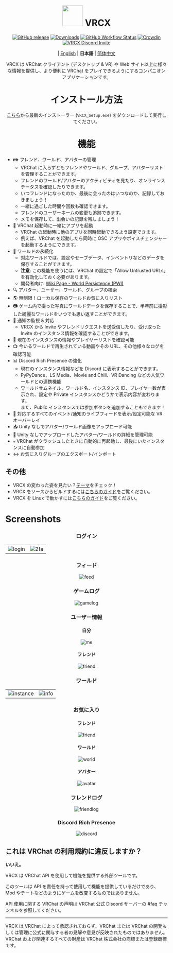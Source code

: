 <div align="center">

# <img src="https://raw.githubusercontent.com/vrcx-team/VRCX/master/VRCX.ico" width="64" height="64"> </img> VRCX

[![GitHub release](https://img.shields.io/github/release/vrcx-team/VRCX.svg)](https://github.com/vrcx-team/VRCX/releases/latest)
[![Downloads](https://img.shields.io/github/downloads/vrcx-team/VRCX/total?color=6451f1)](https://github.com/vrcx-team/VRCX/releases/latest)
[![GitHub Workflow Status](https://github.com/vrcx-team/VRCX/actions/workflows/github_actions.yml/badge.svg)](https://github.com/vrcx-team/VRCX/actions/workflows/github_actions.yml)
[![Crowdin](https://badges.crowdin.net/vrcx/localized.svg)](https://crowdin.com/project/vrcx)
[![VRCX Discord Invite](https://img.shields.io/discord/854071236363550763?color=%237289DA&logo=discord&logoColor=white&label=discord)](https://vrcx.pypy.moe/discord)

| [English](./README.md) | **日本語** | [简体中文](./README.zh_CN.md)

VRCX は VRChat クライアント (デスクトップ & VR) や Web サイト以上に様々な情報を提供し、より便利に VRChat をプレイできるようにするコンパニオンアプリケーションです。

# インストール方法

<div align="center">

[こちら](https://github.com/vrcx-team/VRCX/releases/latest)から最新のインストーラー (`VRCX_Setup.exe`) をダウンロードして実行してください。

# 機能

<div align="left">

- :family: フレンド、ワールド、アバターの管理
  - VRChat に入らずともフレンドやワールド、グループ、アバターリストを管理することができます。
  - フレンドのワールド/アバターのアクティビティを見たり、オンラインステータスを確認したりできます。
  - いつフレンドになったのか、最後に会ったのはいつなのか、記録しておきましょう！
  - 一緒に過ごした時間や回数も確認できます。
  - フレンドのユーザーネームの変更も追跡できます。
  - メモを保存して、出会いの記録を残しましょう！
- :electric_plug: VRChat 起動時に一緒にアプリを起動
  - VRChat の起動時に他のアプリを同時起動できるよう設定できます。
  - 例えば、VRChat を起動したら同時に OSC アプリやボイスチェンジャーを起動するようにできます。
- :floppy_disk: ワールドの永続化
  - 対応ワールドでは、設定やセーブデータ、インベントリなどのデータを保存することができます。
  - **注意**: この機能を使うには、VRChat の設定で「Allow Untrusted URLs」を有効化しておく必要があります。
  - 開発者向け: [Wiki Page - World Persistence (PWI)](<https://github.com/vrcx-team/VRCX/wiki/World-Persistence-(PWI)>)
- :mag: アバター、ユーザー、ワールド、グループの検索
- :earth_americas: 無制限！ローカル保存のワールドお気に入りリスト
- :camera: ゲーム内で撮った写真にワールドデータを保存することで、半年前に撮影した綺麗なワールドをいつでも思い返すことができます。
- :bell: 通知の監視 & 対応
  - VRCX から Invite やフレンドリクエストを送受信したり、受け取った Invite のインスタンス情報を確認することができます。
- :scroll: 現在のインスタンスの情報やプレイヤーリストを確認可能
- :tv: 今いるワールドで再生されている動画やその URL、その他様々なログを確認可能
- :bar_chart: Discord Rich Presence の強化
  - 現在のインスタンス情報などを Discord に表示することができます。
  - PyPyDance、LS Media、Movie and Chill、VR Dancing などの人気ワールドとの連携機能
  - ワールドサムネイル、ワールド名、インスタンス ID、プレイヤー数が表示され、設定や Private インスタンスかどうかで表示内容が変わります。  
    また、Public インスタンスでは参加ボタンを追加することもできます！
- :crystal_ball: 対応するすべてのイベント/通知のライブフィードを表示/設定可能な VR オーバーレイ
- :outbox_tray: Unity なしでアバター/ワールド画像をアップロード可能
- :page_facing_up: Unity なしでアップロードしたアバター/ワールドの詳細を管理可能
- :skull: VRChat がクラッシュしたときに自動的に再起動し、最後にいたインスタンスに自動参加
- :left_right_arrow: お気に入りグループのエクスポート/インポート

## その他

- VRCX の変わった姿を見たい？[テーマ](https://github.com/vrcx-team/VRCX/wiki/Themes)をチェック！
- VRCX をソースからビルドするには[こちらのガイド](https://github.com/vrcx-team/VRCX/wiki/Building-from-source)をご覧ください。
- VRCX を Linux で動かすには[こちらのガイド](https://github.com/vrcx-team/VRCX/wiki/Running-VRCX-on-Linux)をご覧ください。

# Screenshots

<div align="center">

<h3>ログイン</h3>

<table>
  <tr>
    <td align="center"><img src="https://github-production-user-asset-6210df.s3.amazonaws.com/34514603/258306004-32bf7310-222b-45a0-91cc-242a6cb26886.png" alt="login"></td>
    <td align="center"><img src="https://github-production-user-asset-6210df.s3.amazonaws.com/34514603/258306165-85a08a60-a0e0-4e50-b4e0-99c5f4fb5da4.png" alt="2fa"></td>
  </tr>
</table>

<h3>フィード</h3>

<img src="https://github-production-user-asset-6210df.s3.amazonaws.com/34514603/258306317-361a3fcc-a506-4b64-9ad5-d198d81f533a.png" alt="feed">

<h3>ゲームログ</h3>

<img src="https://github-production-user-asset-6210df.s3.amazonaws.com/34514603/258306386-e3ba8511-5afb-40a2-abf6-81ba31387dee.png" alt="gamelog">

<h3>ユーザー情報</h3>

<h4>自分</h4>

<img src="https://github-production-user-asset-6210df.s3.amazonaws.com/34514603/258306511-64a45c0f-96d1-4440-b135-544bc285e096.png" alt="me">

<h4>フレンド</h4>

<img src="https://github-production-user-asset-6210df.s3.amazonaws.com/34514603/258306624-43d7a0ae-8f03-474c-bc60-c3a9b4d6ffb9.png" alt="friend">

<h3>ワールド</h3>

<table>
  <tr>
    <td align="center"><img src="https://github-production-user-asset-6210df.s3.amazonaws.com/34514603/258306691-65eeb2d2-c640-4abb-8d68-fc4d911b9504.png" alt="instance"></td>
    <td align="center"><img src="https://github-production-user-asset-6210df.s3.amazonaws.com/34514603/258306760-c7256775-7b59-419e-bc81-d27a81168d3e.png" alt="info"></td>
  </tr>
</table>

<h3>お気に入り</h3>

<h4>フレンド</h4>

<img src="https://github-production-user-asset-6210df.s3.amazonaws.com/34514603/258306890-1dbe80eb-d4d3-4d5f-a908-41f6c7f225a4.png" alt="friend">

<h4>ワールド</h4>

<img src="https://github-production-user-asset-6210df.s3.amazonaws.com/34514603/258307011-e27b28b3-9f5b-4f5a-9311-e0d1ec8659c6.png" alt="world">

<h4>アバター</h4>

<img src="https://github-production-user-asset-6210df.s3.amazonaws.com/34514603/258307171-5b530698-771a-435c-84fa-9b3ff17bf2dc.png" alt="avatar">

<h3>フレンドログ</h3>

<img src="https://github-production-user-asset-6210df.s3.amazonaws.com/34514603/258307210-a727a0fe-cba8-438d-9c3f-2276d96be9c2.png" alt="friendlog">

<h3>Discord Rich Presence</h3>

<img src="https://github-production-user-asset-6210df.s3.amazonaws.com/82102170/251997318-5a71249c-59fc-4ad6-9194-d6b1d4165600.png" alt="discord">

<!-- The other images will be similar to this -->
</div>

## これは VRChat の利用規約に違反しますか？

**いいえ。**

VRCX は VRChat API を使用して機能を提供する外部ツールです。

このツールは API を責任を持って使用して機能を提供しているだけであり、Mod やチートなどのようにゲームを改変するものではありません。

API 使用に関する VRChat の声明は VRChat 公式 Discord サーバーの #faq チャンネルを参照してください。

---

VRCX は VRChat によって承認されておらず、VRChat または VRChat の開発もしくは管理に公式に関与する者の見解や意見が反映されたものではありません。VRChat および関連するすべての財産は VRChat 株式会社の商標または登録商標です。
